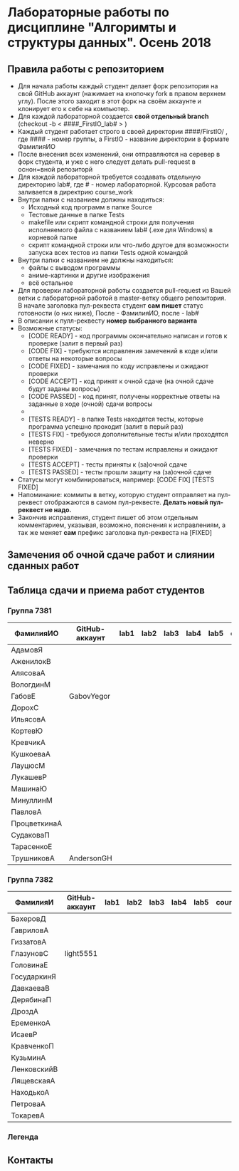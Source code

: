 # Лабораторные работы по дисциплине "Алгоримты и структуры данных". Осень 2018

## Правила работы с репозиторием

- Для начала работы каждый студент делает форк репозитория на свой GitHub аккаунт (нажимает на кнопочку fork в правом верхнем углу). После этого заходит в этот форк на своём аккаунте и клонирует его к себе на компьютер.
- Для каждой лабораторной создается **свой отдельный branch** (checkout -b < ####\_FirstIO\_lab# > )
- Каждый студент работает строго в своей директории ####/FirstIO/ , где #### - номер группы, а FirstIO - название директории в формате ФамилияИО
- После внесения всех изменений, они отправляются на серевер в форк студента, и уже с него следует делать pull-request в оснон=вной репозиторй
- Для каждой лабораторной требуется создавать отдельную директорию lab#, где # - номер лабораторной. Курсовая работа заливается в директрию course_work
- Внутри папки с названием должны находиться:
    * Исходный код программ в папке Source
    * Тестовые данные в папке Tests
    * makefile или скрипт командной строки для получения исполняемого файла с названием lab# (.exe для Windows) в корневой папке
    * скрипт командной строки или что-либо другое для возможности запуска всех тестов из папки Tests одной командой
- Внутри папки с названием не должны находиться:
    * файлы с выводом программы
    * аниме-картинки и другие изображения
    * всё остальное
- Для проверки лабораторной работы создается pull-request из Вашей ветки с лабораторной работой в master-ветку общего репозитория. В начале заголовка пул-реквеста студент **сам пишет** статус готовности (о них ниже), После - ФамилияИО, после - lab#
- В описании к пулл-реквесту **номер выбранного варианта**
- Возможные статусы:
    * [CODE READY]  - код программы окончательно написан и готов к проверке (залит в первый раз)
    * [CODE FIX]    - требуются исправления замечений в коде и/или ответы на некоторые вопросы
    * [CODE FIXED]  - замечания по коду исправлены и ожидают проверки
    * [CODE ACCEPT] - код принят к очной сдаче (на очной сдаче будут заданы вопросы)
    * [CODE PASSED] - код принят, получены корректные ответы на заданные в ходе (очной) сдачи вопросы
    * 
    * [TESTS READY]  - в папке Tests находятся тесты, которые программа успешно проходит (залит в перый раз)
    * [TESTS FIX]    - требуюся дополнительные тесты и/или проходятся неверно
    * [TESTS FIXED]  - замечания по тестам исправлены и ожидают проверки
    * [TESTS ACCEPT] - тесты приняты к (за)очной сдаче
    * [TESTS PASSED] - тесты прошли защиту на (за)очной сдаче
- Статусы могут комбинироваться, например: [CODE FIX] [TESTS FIXED] 
- Напоминание: коммиты в ветку, которую студент отправляет на пул-реквест отображаются в самом пул-реквесте. **Делать новый пул-реквест не надо.**
- Закончив исправления, студент пишет об этом отдельным комментарием, указывая, возможно, пояснения к исправлениям, а так же меняет **сам** префикс заголовка пул-реквеста на [FIXED]

## Замечения об очной сдаче работ и слиянии сданных работ


## Таблица сдачи и приема работ студентов

### Группа 7381

| ФамилияИО    | GitHub-аккаунт | lab1  | lab2  | lab3  | lab4  | lab5  | course_work |
| -------------| ---------------| ----- | ----- | ----- | ----- | ----- | ----------- |
| АдамовЯ      |                |       |       |       |       |       |             | 
| АженилокВ    |                |       |       |       |       |       |             | 
| АлясоваА     |                |       |       |       |       |       |             | 
| ВологдинМ    |                |       |       |       |       |       |             | 
| ГабовЕ       | GabovYegor     |       |       |       |       |       |             | 
| ДорохС       |                |       |       |       |       |       |             | 
| ИльясовА     |                |       |       |       |       |       |             | 
| КортевЮ      |                |       |       |       |       |       |             | 
| КревчикА     |                |       |       |       |       |       |             | 
| КушкоеваА    |                |       |       |       |       |       |             | 
| ЛауцюсМ      |                |       |       |       |       |       |             | 
| ЛукашевР     |                |       |       |       |       |       |             | 
| МашинаЮ      |                |       |       |       |       |       |             | 
| МинуллинМ    |                |       |       |       |       |       |             | 
| ПавловА      |                |       |       |       |       |       |             | 
| ПроцветкинаА |                |       |       |       |       |       |             | 
| СудаковаП    |                |       |       |       |       |       |             | 
| ТарасенкоЕ   |                |       |       |       |       |       |             | 
| ТрушниковА   | AndersonGH     |       |       |       |       |       |             | 


### Группа 7382

| ФамилияИ    | GitHub-аккаунт | lab1  | lab2  | lab3  | lab4  | lab5  | course_work |
| ------------| -------------- | ----- | ----- | ----- | ----- | ----- | ----------- |
| БахеровД    |                |       |       |       |       |       |             | 
| ГавриловА   |                |       |       |       |       |       |             | 
| ГиззатовА   |                |       |       |       |       |       |             | 
| ГлазуновС   | light5551      |       |       |       |       |       |             | 
| ГоловинаЕ   |                |       |       |       |       |       |             | 
| ГосударкинЯ |                |       |       |       |       |       |             | 
| ДавкаеваВ   |                |       |       |       |       |       |             | 
| ДерябинаП   |                |       |       |       |       |       |             | 
| ДроздА      |                |       |       |       |       |       |             | 
| ЕременкоА   |                |       |       |       |       |       |             | 
| ИсаевР      |                |       |       |       |       |       |             | 
| КравченкоП  |                |       |       |       |       |       |             |     
| КузьминА    |                |       |       |       |       |       |             | 
| ЛенковскийВ |                |       |       |       |       |       |             | 
| ЛящевскаяА  |                |       |       |       |       |       |             | 
| НаходькоА   |                |       |       |       |       |       |             | 
| ПетроваА    |                |       |       |       |       |       |             | 
| ТокаревА    |                |       |       |       |       |       |             | 


### Легенда

## Контакты

